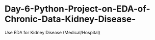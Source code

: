 # Day-6-Python-Project-on-EDA-of-Chronic-Data-Kidney-Disease-
Use EDA for Kidney Disease (Medical/Hospital)
